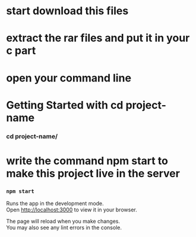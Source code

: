# start download this files  

# extract the rar files and put it in your c part

# open your command line

# Getting Started with cd project-name 
### cd project-name/

# write the command npm start to make this project live in the server 
### `npm start`

Runs the app in the development mode.\
Open [http://localhost:3000](http://localhost:3000) to view it in your browser.

The page will reload when you make changes.\
You may also see any lint errors in the console.

